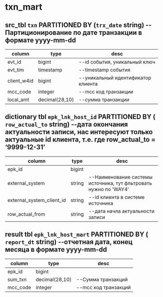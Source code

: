# txn_mart

## src_tbl `txn`  PARTITIONED BY (`trx_date` string) --Партиционирование по дате транзакции в формате yyyy-mm-dd

|column|type|desc|
|------|----|----|
|evt_id|bigint| --id события, уникальный ключ|
|evt_tim|timestamp| --timestamp события|
|client_w4id|bigint| --уникальный идентификатор клиента|
|mcc_code|integer| --mcc код транзакции|
|local_amt|decimal(28,10)| --сумма транзакции|

## dictionary tbl `epk_lnk_host_id` PARTITIONED BY ( `row_actual_to` string) --дата окончания актуальности записи, нас интересуют только актуальные id клиента, т.е. где row_actual_to = ‘9999-12-31’

|column|type|desc|
|------|----|----|
|epk_id|bigint||
|external_system|string| --Наименование системы источника, тут фльтровать нужно по 'WAY4'|
|external_system_client_id|string| --id клиента в системе источника|
|row_actual_from|string| --дата начла актуальности записи|

## result tbl `epk_lnk_host_mart` PARTITIONED BY ( `report_dt` string) --отчетная дата, конец месяца в формате yyyy-mm-dd

|column|type|desc|
|------|----|----|
|epk_id|bigint||
|sum_txn|decimal(28,10)| --Сумма транзакций|
|mcc_code|integer| --mcc код транзакций|
